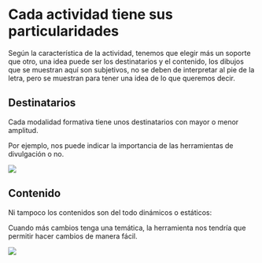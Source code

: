 
# Cada actividad tiene sus particularidades

Según la característica de la actividad, tenemos que elegir más un soporte que otro, una idea puede ser los destinatarios y el contenido, los dibujos que se muestran aquí son subjetivos, no se deben de interpretar al pie de la letra, pero se muestran para tener una idea de lo que queremos decir.

## Destinatarios

Cada modalidad formativa tiene unos destinatarios con mayor o menor amplitud.

Por ejemplo, nos puede indicar la importancia de las herramientas de divulgación o no.

![](https://docs.google.com/drawings/d/1W8A_B-G0gkcxLTd2iXFFnnLnG7reFhW0TwTnwXLFlck/pub?w=480&amp;h=360)

## Contenido

Ni tampoco los contenidos son del todo dinámicos o estáticos:

Cuando más cambios tenga una temática, la herramienta nos tendría que permitir hacer cambios de manera fácil.

![](https://docs.google.com/drawings/d/1r-S1blv0ULMMmN5RC0VvplOR8Gyu67igNs8DdWTHMeA/pub?w=480&amp;h=360)